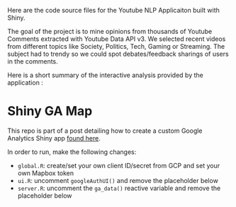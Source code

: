Here are the code source files for the  Youtube NLP Applicaiton built with Shiny. 

The goal of the project is to mine opinions from thousands of Youtube Comments extracted with Youtube Data API v3.
We selected recent videos from different topics like Society, Politics, Tech, Gaming or Streaming. The subject had to trendy so we could spot debates/feedback sharings of users in the comments.


Here is a short summary of the interactive analysis provided by the application : 


# Shiny GA Map

This repo is part of a post detailing how to create a custom Google Analytics Shiny app [found here](https://compassred.shinyapps.io/shiny_ga_map_published/).

In order to run, make the following changes:

- `global.R`:  create/set your own client ID/secret from GCP and set your own Mapbox token
- `ui.R`: uncomment  `googleAuthUI()` and remove the placeholder below
- `server.R`: uncomment the `ga_data()` reactive variable and remove the placeholder below
